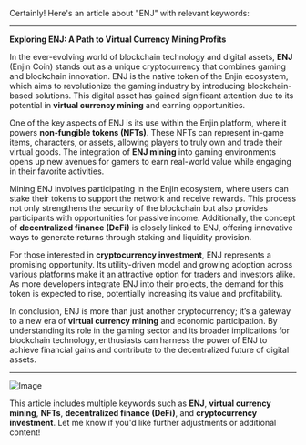 Certainly! Here's an article about "ENJ" with relevant keywords:

---

**Exploring ENJ: A Path to Virtual Currency Mining Profits**

In the ever-evolving world of blockchain technology and digital assets, **ENJ** (Enjin Coin) stands out as a unique cryptocurrency that combines gaming and blockchain innovation. ENJ is the native token of the Enjin ecosystem, which aims to revolutionize the gaming industry by introducing blockchain-based solutions. This digital asset has gained significant attention due to its potential in **virtual currency mining** and earning opportunities.

One of the key aspects of ENJ is its use within the Enjin platform, where it powers **non-fungible tokens (NFTs)**. These NFTs can represent in-game items, characters, or assets, allowing players to truly own and trade their virtual goods. The integration of **ENJ mining** into gaming environments opens up new avenues for gamers to earn real-world value while engaging in their favorite activities.

Mining ENJ involves participating in the Enjin ecosystem, where users can stake their tokens to support the network and receive rewards. This process not only strengthens the security of the blockchain but also provides participants with opportunities for passive income. Additionally, the concept of **decentralized finance (DeFi)** is closely linked to ENJ, offering innovative ways to generate returns through staking and liquidity provision.

For those interested in **cryptocurrency investment**, ENJ represents a promising opportunity. Its utility-driven model and growing adoption across various platforms make it an attractive option for traders and investors alike. As more developers integrate ENJ into their projects, the demand for this token is expected to rise, potentially increasing its value and profitability.

In conclusion, ENJ is more than just another cryptocurrency; it’s a gateway to a new era of **virtual currency mining** and economic participation. By understanding its role in the gaming sector and its broader implications for blockchain technology, enthusiasts can harness the power of ENJ to achieve financial gains and contribute to the decentralized future of digital assets.

--- 

![Image](https://github.com/user-attachments/assets/31692037-0104-4703-abd1-696b6a7dd41b)

This article includes multiple keywords such as **ENJ**, **virtual currency mining**, **NFTs**, **decentralized finance (DeFi)**, and **cryptocurrency investment**. Let me know if you'd like further adjustments or additional content!